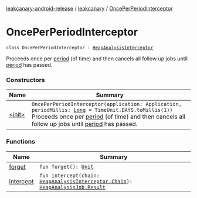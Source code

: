 [leakcanary-android-release](../../index.md) / [leakcanary](../index.md) / [OncePerPeriodInterceptor](./index.md)

# OncePerPeriodInterceptor

`class OncePerPeriodInterceptor : `[`HeapAnalysisInterceptor`](../-heap-analysis-interceptor/index.md)

Proceeds once per [period](#) (of time) and then cancels all follow up jobs until [period](#) has
passed.

### Constructors

| Name | Summary |
|---|---|
| [&lt;init&gt;](-init-.md) | `OncePerPeriodInterceptor(application: Application, periodMillis: `[`Long`](https://kotlinlang.org/api/latest/jvm/stdlib/kotlin/-long/index.html)` = TimeUnit.DAYS.toMillis(1))`<br>Proceeds once per [period](#) (of time) and then cancels all follow up jobs until [period](#) has passed. |

### Functions

| Name | Summary |
|---|---|
| [forget](forget.md) | `fun forget(): `[`Unit`](https://kotlinlang.org/api/latest/jvm/stdlib/kotlin/-unit/index.html) |
| [intercept](intercept.md) | `fun intercept(chain: `[`HeapAnalysisInterceptor.Chain`](../-heap-analysis-interceptor/-chain/index.md)`): `[`HeapAnalysisJob.Result`](../-heap-analysis-job/-result/index.md) |
